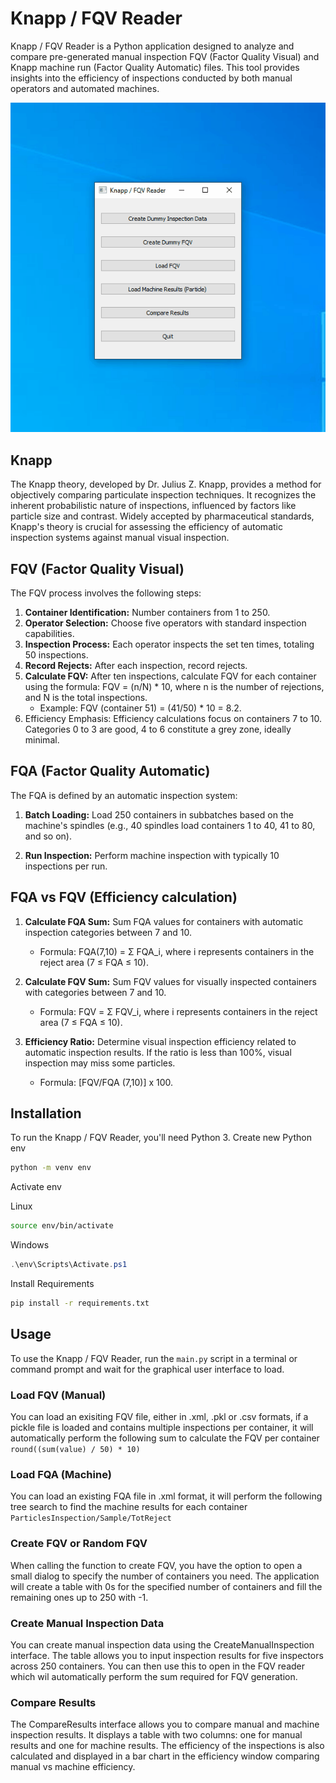 # Knapp / FQV Reader

Knapp / FQV Reader is a Python application designed to analyze and compare pre-generated manual inspection FQV (Factor Quality Visual) and Knapp machine run (Factor Quality Automatic) files. This tool provides insights into the efficiency of inspections conducted by both manual operators and automated machines.

![GUI](/img/GUI.gif?raw=true "GUI")

## Knapp
The Knapp theory, developed by Dr. Julius Z. Knapp, provides a method for objectively comparing particulate inspection techniques. It recognizes the inherent probabilistic nature of inspections, influenced by factors like particle size and contrast. Widely accepted by pharmaceutical standards, Knapp's theory is crucial for assessing the efficiency of automatic inspection systems against manual visual inspection.

## FQV (Factor Quality Visual)
The FQV process involves the following steps:

1. **Container Identification:** Number containers from 1 to 250.
2. **Operator Selection:** Choose five operators with standard inspection capabilities.
3. **Inspection Process:** Each operator inspects the set ten times, totaling 50 inspections.
4. **Record Rejects:** After each inspection, record rejects.
5. **Calculate FQV:** After ten inspections, calculate FQV for each container using the formula: FQV = (n/N) * 10, where n is the number of rejections, and N is the total inspections.
    - Example: FQV (container 51) = (41/50) * 10 = 8.2.
6. Efficiency Emphasis: Efficiency calculations focus on containers 7 to 10. Categories 0 to 3 are good, 4 to 6 constitute a grey zone, ideally minimal.

## FQA (Factor Quality Automatic)
The FQA is defined by an automatic inspection system:

1. **Batch Loading:** Load 250 containers in subbatches based on the machine's spindles (e.g., 40 spindles load containers 1 to 40, 41 to 80, and so on).

2. **Run Inspection:** Perform machine inspection with typically 10 inspections per run.

## FQA vs FQV (Efficiency calculation)

1. **Calculate FQA Sum:** Sum FQA values for containers with automatic inspection categories between 7 and 10.
    - Formula: FQA(7,10) = Σ FQA_i, where i represents containers in the reject area (7 ≤ FQA ≤ 10).
    
2. **Calculate FQV Sum:** Sum FQV values for visually inspected containers with categories between 7 and 10.
    - Formula: FQV = Σ FQV_i, where i represents containers in the reject area (7 ≤ FQA ≤ 10).

2. **Efficiency Ratio:** Determine visual inspection efficiency related to automatic inspection results. If the ratio is less than 100%, visual inspection may miss some particles.
    - Formula: [FQV/FQA (7,10)] x 100.

## Installation

To run the Knapp / FQV Reader, you'll need Python 3. Create new Python env

```bash
python -m venv env
```

Activate env

Linux
```bash
source env/bin/activate
```

Windows
```ps1
.\env\Scripts\Activate.ps1
```

Install Requirements

```bash
pip install -r requirements.txt
```

## Usage

To use the Knapp / FQV Reader, run the `main.py` script in a terminal or command prompt and wait for the graphical user interface to load.

### Load FQV (Manual)

You can load an exisiting FQV file, either in .xml, .pkl or .csv formats, if a pickle file is loaded and contains multiple inspections per container, it will automatically perform the following sum to calculate the FQV per container ``` round((sum(value) / 50) * 10) ```

### Load FQA (Machine)

You can load an existing FQA file in .xml format, it will perform the following tree search to find the machine results for each container 
``` ParticlesInspection/Sample/TotReject ```

### Create FQV or Random FQV

When calling the function to create FQV, you have the option to open a small dialog to specify the number of containers you need. The application will create a table with 0s for the specified number of containers and fill the remaining ones up to 250 with -1.

### Create Manual Inspection Data

You can create manual inspection data using the CreateManualInspection interface. The table allows you to input inspection results for five inspectors across 250 containers. You can then use this to open in the FQV reader which wil automatically perform the sum required for FQV generation.

### Compare Results

The CompareResults interface allows you to compare manual and machine inspection results. It displays a table with two columns: one for manual results and one for machine results. The efficiency of the inspections is also calculated and displayed in a bar chart in the efficiency window comparing manual vs machine efficiency.